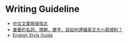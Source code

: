 # Writing Guideline

- [中文文案排版指北](https://github.com/sparanoid/chinese-copywriting-guidelines)
- [重要的名詞、標題、單字，該如何遵循英文大小寫規則？](https://www.editing.tw/blog/progress/grammar-usage/重要的名詞-標題-單字-該如何遵循英文大小寫規則.html)
- [English Style Guide](https://github.com/raywenderlich/english-style-guide)
